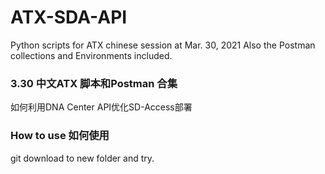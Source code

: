 # ATX-SDA-API
Python scripts for ATX chinese session at Mar. 30, 2021
Also the Postman collections and Environments included.

### 3.30 中文ATX 脚本和Postman 合集
如何利用DNA Center API优化SD-Access部署


### How to use 如何使用
git download to new folder and try.
